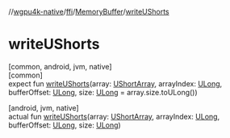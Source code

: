 //[wgpu4k-native](../../../index.md)/[ffi](../index.md)/[MemoryBuffer](index.md)/[writeUShorts](write-u-shorts.md)

# writeUShorts

[common, android, jvm, native]\
[common]\
expect fun [writeUShorts](write-u-shorts.md)(array: [UShortArray](https://kotlinlang.org/api/core/kotlin-stdlib/kotlin/-u-short-array/index.html), arrayIndex: [ULong](https://kotlinlang.org/api/core/kotlin-stdlib/kotlin/-u-long/index.html), bufferOffset: [ULong](https://kotlinlang.org/api/core/kotlin-stdlib/kotlin/-u-long/index.html), size: [ULong](https://kotlinlang.org/api/core/kotlin-stdlib/kotlin/-u-long/index.html) = array.size.toULong())

[android, jvm, native]\
actual fun [writeUShorts](write-u-shorts.md)(array: [UShortArray](https://kotlinlang.org/api/core/kotlin-stdlib/kotlin/-u-short-array/index.html), arrayIndex: [ULong](https://kotlinlang.org/api/core/kotlin-stdlib/kotlin/-u-long/index.html), bufferOffset: [ULong](https://kotlinlang.org/api/core/kotlin-stdlib/kotlin/-u-long/index.html), size: [ULong](https://kotlinlang.org/api/core/kotlin-stdlib/kotlin/-u-long/index.html))